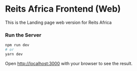 # Reits Africa Frontend (Web)

This is the Landing page web version for Reits Africa

### Run the Server

```bash
npm run dev
# or
yarn dev
```

Open [http://localhost:3000](http://localhost:3000) with your browser to see the result.

